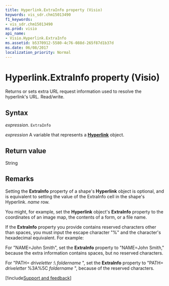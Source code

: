 ```yaml
---
title: Hyperlink.ExtraInfo property (Visio)
keywords: vis_sdr.chm15013490
f1_keywords:
- vis_sdr.chm15013490
ms.prod: visio
api_name:
- Visio.Hyperlink.ExtraInfo
ms.assetid: b5370912-5580-4c76-088d-265f87d1b37d
ms.date: 06/08/2017
localization_priority: Normal
---
```



# Hyperlink.ExtraInfo property (Visio)

Returns or sets extra URL request information used to resolve the hyperlink's URL. Read/write.


## Syntax

_expression_. `ExtraInfo`

_expression_ A variable that represents a **[Hyperlink](Visio.Hyperlink.md)** object.


## Return value

String


## Remarks

Setting the  **ExtraInfo** property of a shape's **Hyperlink** object is optional, and is equivalent to setting the value of the ExtraInfo cell in the shape's Hyperlink. _name_ row.

You might, for example, set the  **Hyperlink** object's **ExtraInfo** property to the coordinates of an image map, the contents of a form, or a file name.

If the  **ExtraInfo** property you provide contains reserved characters other than spaces, you must input the escape character "%" and the character's hexadecimal equivalent. For example:

For "NAME=John Smith", set the  **ExtraInfo** property to "NAME=John Smith," because the extra information contains spaces, but no reserved characters.

For "PATH= _driveletter_ :\ _foldername_ ", set the **ExtraInfo** property to "PATH= _driveletter_ %3A%5C _foldername_ ", because of the reserved characters.

[!include[Support and feedback](~/includes/feedback-boilerplate.md)]
